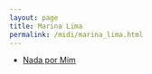 ```yaml
---
layout: page
title: Marina Lima
permalink: /midi/marina_lima.html
---
```


* [Nada por Mim](https://124700.selcdn.ru/srv.victor3d.com.br/midi/nadapor.mid)
